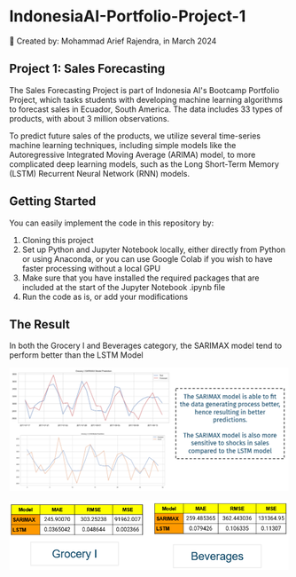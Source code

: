 # IndonesiaAI-Portfolio-Project-1
📁 Created by: Mohammad Arief Rajendra, in March 2024

## Project 1: Sales Forecasting

The Sales Forecasting Project is part of Indonesia AI's Bootcamp Portfolio Project, which tasks students with developing machine learning algorithms to forecast sales in Ecuador, South America. The data includes 33 types of products, with about 3 million observations. 

To predict future sales of the products, we utilize several time-series machine learning techniques, including simple models like the Autoregressive Integrated Moving Average (ARIMA) model, to more complicated deep learning models, such as the Long Short-Term Memory (LSTM) Recurrent Neural Network (RNN) models.

## Getting Started

You can easily implement the code in this repository by:

1. Cloning this project
2. Set up Python and Jupyter Notebook locally, either directly from Python or using Anaconda, or you can use Google Colab if you wish to have faster processing without a local GPU
3. Make sure that you have installed the required packages that are included at the start of the Jupyter Notebook .ipynb file
4. Run the code as is, or add your modifications

## The Result

In both the Grocery I and Beverages category, the SARIMAX model tend to perform better than the LSTM Model

![](./grocery-I-forecasts.png)

![](./model-metrics.png)